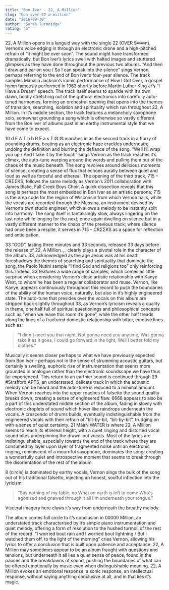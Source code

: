 ```yaml
---
title: "Bon Iver - 22, A Million"
slug: "bon-iver-22-a-million"
date: "2016-09-30"
author: "Sarah Turnnidge"
rating: "5"
---
```


22, A Million opens in a languid way with the single 22 (OVER S∞∞n), Vernon’s voice edging in through an electronic drone and a high-pitched refrain of “it might be over soon”. The sound might have transformed dramatically, but Bon Iver’s lyrics swell with halted images and stuttered glimpses as they have done throughout the previous two albums. “And then I draw and ear on you / So I can speak into the silence” sings Vernon, perhaps referring to the end of Bon Iver’s four-year silence. The track samples Mahalia Jackson’s iconic performance of How I Got Over, a gospel hymn famously performed in 1963 shortly before Martin Luther King Jr’s “I Have a Dream” speech. The track itself seems to sparkle with it’s own dawn, boldly stretching out of the guttural electronics into carefully auto-tuned harmonies, forming an orchestral opening that opens into the themes of transition, searching, isolation and spirituality which run throughout 22, A Million. In it’s middle section, the track features a melancholy saxophone solo, somewhat grounding a song which is otherwise so vastly different from the Bon Iver of albums past in an earthy instrumental style that we have come to expect.

10 d E A T h b R E a s T ⚄ ⚄ marches in as the second track in a flurry of pounding drums, beating as an electronic haze crackles underneath; undoing the definition and blurring the defiance of the song. “Well I’ll wrap you up / And I take it by the touch” sings Vernon as the track reaches it’s climax, the auto-tune warping around the words and pulling them out of the chaos of the music beneath. The song revolves around delicious moments of silence, creating a sense of flux that echoes aurally between quiet and loud as well as forceful and ethereal. The opening of the third track, 715 – CRΣΣKS, follows the same melody as Vernon’s 2011 collaboration with James Blake, Fall Creek Boys Choir. A quick dissection reveals that this song is perhaps the most embedded in Bon Iver as an artistic persona; 715 is the area code for the region of Wisconsin from which Vernon hails, while the vocals are recorded through the Messina, an instrument devised by Vernon’s own studio engineer, which allows a melody to be instantly split into harmony. The song itself is tantalisingly slow, always lingering on the last note while longing for the next; once again dwelling on silence but in a vastly different manner to the chaos of the previous track; where silence had once been a respite, it serves in 715 – CRΣΣKS as a space for reflection and anticipation.

33 “GOD”, lasting three minutes and 33 seconds, released 33 days before the release of 22, A Million_,_ clearly plays a pivotal role in the character of the album. 33, acknowledged as the age Jesus was at his death, foreshadows the themes of searching and spirituality that dominate the song, the Paolo Nutini sample “I find God and religions too” only reinforcing this. Indeed, 33 features a wide range of samples, which comes as little surprise when considering Vernon’s close artistic relationship with Kanye West, to whom he has been a regular collaborator and muse. Vernon, like Kanye, appears continuously throughout this record to push the boundaries of the ability of the human voice, naturally, but also in it’s highly engineered state. The auto-tune that presides over the vocals on this album are stripped back slightly throughout 33, as Vernon’s lyricism reveals a duality in theme, one half full of spiritual questionings and philosophical concepts such as “when we leave this room it’s gone”, while the other half treads along the lines of a fractured domestic relationship with bitter, emotive lines such as:

> “I didn't need you that night, Not gonna need you anytime, Was gonna take it as it goes, I could go forward in the light, Well I better fold my clothes.”

Musically it seems closer perhaps to what we have previously expected from Bon Iver – perhaps not in the sense of strumming acoustic guitars, but certainly a swelling, euphoric rise of instrumentation that seems more grounded in analogue rather than the electronic soundscape we have thus far experienced. This return to an earthier sound is continued through 29 #Strafford APTS, an understated, delicate track in which the acoustic melody can be heard and the auto-tune is reduced to a minimal amount. When Vernon reaches into the upper reaches of falsetto the sound quality breaks down, creating a sense of engineered flaw. 666ß appears to also be a part of this understated middle section of the album, fading in slowly with electronic droplets of sound which hover like raindrops underneath the vocals. A crescendo of drums builds, eventually indistinguishable from the engineered vocals with their refrain of “bit-by-bit, “bit-by-bit”, trudging on with a sense of quiet certainty. 21 MààN WATER is where 22, A Million seems to reach its ethereal height, with a quiet ringing and distorted vocal sound bites underpinning the drawn-out vocals. Most of the lyrics are indistinguishable, especially towards the end of the track where they are consumed by layer upon layer of fragmented noise until an electronic ringing, reminiscent of a mournful saxophone, dominates the song; creating a wonderfully quiet and introspective moment that seems to break through the disorientation of the rest of the album.

8 (circle) is dominated by earthy vocals; Vernon sings the bulk of the song out of his traditional falsetto, injecting an honest, soulful inflection into the lyricism.

> “Say nothing of my fable, no What on earth is left to come Who's agonized and gnawed through it all I'm underneath your tongue."

Visceral imagery here claws it’s way from underneath the breathy melody.

The album comes full circle to it’s conclusion in 00000 Million, an understated track characterised by it’s simple piano instrumentation and quiet melody, offering a form of resolution to the hushed turmoil of the rest of the record. “I worried bout rain and I worried bout lightning / But I watched them off, to the light of the morning” cries Vernon, allowing his lyrics to offer a conclusion that is built upon patience and acceptance. 22, A Million may sometimes appear to be an album fraught with questions and tensions, but underneath it all lies a quiet sense of peace, found in the pauses and the breakdowns of sound, pushing the boundaries of what can be offered emotionally by music even when distinguishable meaning. 22, A Million evokes an emotional response, a sonic response, an intellectual response, without saying anything conclusive at all, and in that lies it’s magic.
